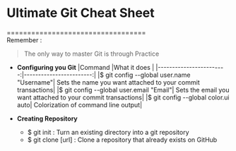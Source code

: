 # Ultimate Git Cheat Sheet
==================================                                             
Remember :
> The only way to master Git is through Practice   

* **Configuring you Git**
|Command                   |What it does             |
|------------------------:|------------------------:|
|$ git config --global user.name "Username"| Sets the name you want attached to your commit transactions|
|$ git config --global user.email "Email"| Sets the email you want attached to your commit transactions|
|$ git config --global color.ui auto| Colorization of command line output|
	
* **Creating Repository**
	* $ git init : Turn an existing directory into a git repository
	* $ git clone [url] : Clone a repository that already exists on GitHub
